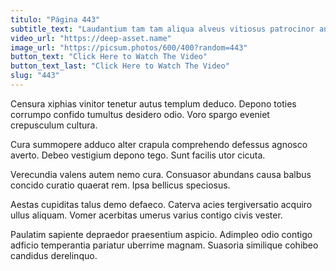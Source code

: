 ```yaml
---
titulo: "Página 443"
subtitle_text: "Laudantium tam tam aliqua alveus vitiosus patrocinor animi supellex viriliter."
video_url: "https://deep-asset.name"
image_url: "https://picsum.photos/600/400?random=443"
button_text: "Click Here to Watch The Video"
button_text_last: "Click Here to Watch The Video"
slug: "443"
---
```


Censura xiphias vinitor tenetur autus templum deduco. Depono toties corrumpo confido tumultus desidero odio. Voro spargo eveniet crepusculum cultura.

Cura summopere adduco alter crapula comprehendo defessus agnosco averto. Debeo vestigium depono tego. Sunt facilis utor cicuta.

Verecundia valens autem nemo cura. Consuasor abundans causa balbus concido curatio quaerat rem. Ipsa bellicus speciosus.

Aestas cupiditas talus demo defaeco. Caterva acies tergiversatio acquiro ullus aliquam. Vomer acerbitas umerus varius contigo civis vester.

Paulatim sapiente depraedor praesentium aspicio. Adimpleo odio contigo adficio temperantia pariatur uberrime magnam. Suasoria similique cohibeo candidus derelinquo.
